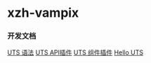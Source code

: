 # xzh-vampix
### 开发文档
[UTS 语法](https://uniapp.dcloud.net.cn/tutorial/syntax-uts.html)
[UTS API插件](https://uniapp.dcloud.net.cn/plugin/uts-plugin.html)
[UTS 组件插件](https://uniapp.dcloud.net.cn/plugin/uts-component.html)
[Hello UTS](https://gitcode.net/dcloud/hello-uts)